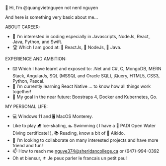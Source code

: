   👋 Hi, I’m @quangvietnguyen not nerd nguyen
  
And here is something very basic about me...

ABOUT CAREER:
- 👀 I’m interested in coding especially in Javascripts, NodeJs, React, Java, Python, and Swift.
- 🏆 Which I am good at: 🥇 ReactJs, 🥈 NodeJs, 🥉 Java.

EXPERIENCE AND AMBITION:
- ⌨️ Which I have learnt and exposed to: .Net and C#, C, MongoDB, MERN Stack, AngularJs, SQL (MSSQL and Oracle SQL), jQuery, HTML5, CSS3, Python, Pascal.
- 🌱 I’m currently learning React Native ... to know how all things work together!
- 🎯 My goal in the near future: Boostraps 4, Docker and Kubernetes, Go.

MY PERSONAL LIFE:
- 💻 Windows 11 and 🖥️ MacOS Monterey.
- Like to play ⛸️ Ice-skating, 🏊 Swimming ( I have a 🤿 PADI Open Water Diving certificate! ), 📚 Reading, know a bit of 🥋 Aikido.
- 💞️ I’m looking to collaborate on many interested projects and have more friend and fun!
- 📫 How to reach me nguye374@sheridancollege.ca or (647)-994-0392
- Oh et biensur, ⚜️ Je peux parler le francais un petit peu!

<!---
quangvietnguyen/quangvietnguyen is a ✨ special ✨ repository because its `README.md` (this file) appears on your GitHub profile.
You can click the Preview link to take a look at your changes.
--->
